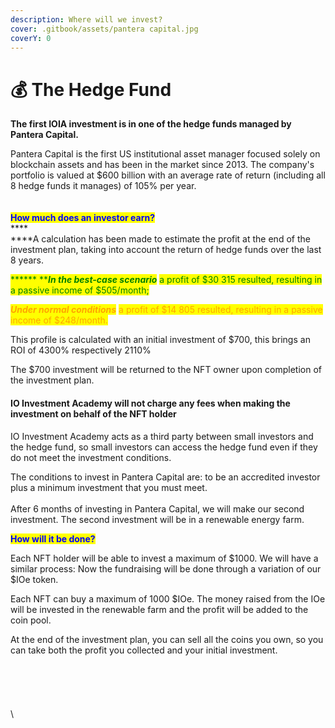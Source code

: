 ```yaml
---
description: Where will we invest?
cover: .gitbook/assets/pantera capital.jpg
coverY: 0
---
```


# 💰 The Hedge Fund

**The first IOIA investment is in one of the hedge funds managed by Pantera Capital.**

Pantera Capital is the first US institutional asset manager focused solely on blockchain assets and has been in the market since 2013. The company's portfolio is valued at $600 billion with an average rate of return (including all 8 hedge funds it manages) of 105% per year.\
\
\
<mark style="color:blue;"></mark><mark style="color:blue;">**How much does an investor earn?**</mark>\
****\
****A calculation has been made to estimate the profit at the end of the investment plan, taking into account the return of hedge funds over the last 8 years.

&#x20;<mark style="color:green;">****</mark><mark style="color:green;">** **</mark>_<mark style="color:green;">**In the best-case scenario**</mark>_ <mark style="color:green;"></mark><mark style="color:green;">a profit of $30 315 resulted, resulting in a passive income of $505/month;</mark>

_<mark style="color:orange;">**Under normal conditions**</mark>_ <mark style="color:orange;"></mark><mark style="color:orange;">a profit of $14 805 resulted, resulting in a passive income of $248/month.</mark>

This profile is calculated with an initial investment of $700, this brings an ROI of 4300% respectively 2110%&#x20;

The $700 investment will be returned to the NFT owner upon completion of the investment plan.

#### &#x20;IO Investment Academy will not charge any fees when making the investment on behalf of the NFT holder 

IO Investment Academy acts as a third party between small investors and the hedge fund, so small investors can access the hedge fund even if they do not meet the investment conditions.

The conditions to invest in Pantera Capital are: to be an accredited investor plus a minimum investment that you must meet.\
\
After 6 months of investing in Pantera Capital, we will make our second investment. The second investment will be in a renewable energy farm.

<mark style="color:blue;">**How will it be done?**</mark>

Each NFT holder will be able to invest a maximum of $1000. We will have a similar process: Now the fundraising will be done through a variation of our $IOe token.

Each NFT can buy a maximum of 1000 $IOe. The money raised from the IOe will be invested in the renewable farm and the profit will be added to the coin pool.

At the end of the investment plan, you can sell all the coins you own, so you can take both the profit you collected and your initial investment.\
\
\
\
\
\
\
